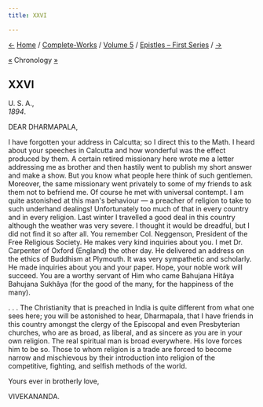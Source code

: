 ```yaml
---
title: XXVI

---
```

<div>

[←](025_alasinga.htm) [Home](../../../index.htm) /
[Complete-Works](../../complete_works.htm) / [Volume
5](../volume_5_contents.htm) / [Epistles – First
Series](epistles_first_series_contents.htm) / [→](027_alasinga.htm)

  

[«](025_alasinga.htm) Chronology [»](027_alasinga.htm)

## XXVI

U. S. A.,  
*1894*.

DEAR DHARMAPALA,

I have forgotten your address in Calcutta; so I direct this to the Math.
I heard about your speeches in Calcutta and how wonderful was the effect
produced by them. A certain retired missionary here wrote me a letter
addressing me as brother and then hastily went to publish my short
answer and make a show. But you know what people here think of such
gentlemen. Moreover, the same missionary went privately to some of my
friends to ask them not to befriend me. Of course he met with universal
contempt. I am quite astonished at this man's behaviour — a preacher of
religion to take to such underhand dealings! Unfortunately too much of
that in every country and in every religion. Last winter I travelled a
good deal in this country although the weather was very severe. I
thought it would be dreadful, but I did not find it so after all. You
remember Col. Neggenson, President of the Free Religious Society. He
makes very kind inquiries about you. I met Dr. Carpenter of Oxford
(England) the other day. He delivered an address on the ethics of
Buddhism at Plymouth. It was very sympathetic and scholarly. He made
inquiries about you and your paper. Hope, your noble work will succeed.
You are a worthy servant of Him who came Bahujana Hitâya Bahujana
Sukhâya (for the good of the many, for the happiness of the many).

. . . The Christianity that is preached in India is quite different from
what one sees here; you will be astonished to hear, Dharmapala, that I
have friends in this country amongst the clergy of the Episcopal and
even Presbyterian churches, who are as broad, as liberal, and as sincere
as you are in your own religion. The real spiritual man is broad
everywhere. His love forces him to be so. Those to whom religion is a
trade are forced to become narrow and mischievous by their introduction
into religion of the competitive, fighting, and selfish methods of the
world.

Yours ever in brotherly love,

VIVEKANANDA.

</div>
